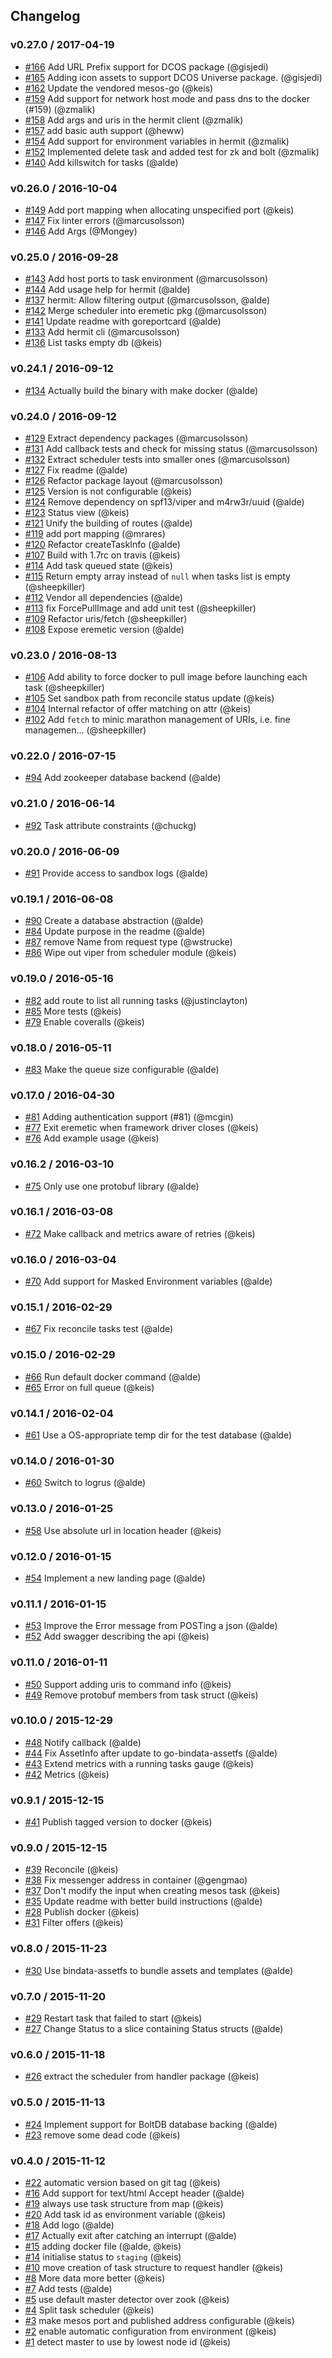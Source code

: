 ## Changelog

### v0.27.0 / 2017-04-19
- [#166](https://github.com/klarna/eremetic/pull/166) Add URL Prefix support for DCOS package (@gisjedi)
- [#165](https://github.com/klarna/eremetic/pull/165) Adding icon assets to support DCOS Universe package. (@gisjedi)
- [#162](https://github.com/klarna/eremetic/pull/162) Update the vendored mesos-go (@keis)
- [#159](https://github.com/klarna/eremetic/pull/159) Add support for network host mode and pass dns to the docker (#159) (@zmalik)
- [#158](https://github.com/klarna/eremetic/pull/158) Add args and uris in the hermit client (@zmalik)
- [#157](https://github.com/klarna/eremetic/pull/157) add basic auth support (@heww)
- [#154](https://github.com/klarna/eremetic/pull/154) Add support for environment variables in hermit (@zmalik)
- [#152](https://github.com/klarna/eremetic/pull/152) Implemented delete task and added test for zk and bolt (@zmalik)
- [#140](https://github.com/klarna/eremetic/pull/140) Add killswitch for tasks (@alde)

### v0.26.0 / 2016-10-04
- [#149](https://github.com/klarna/eremetic/pull/149) Add port mapping when allocating unspecified port (@keis)
- [#147](https://github.com/klarna/eremetic/pull/147) Fix linter errors (@marcusolsson)
- [#146](https://github.com/klarna/eremetic/pull/146) Add Args (@Mongey)

### v0.25.0 / 2016-09-28
- [#143](https://github.com/klarna/eremetic/pull/143) Add host ports to task environment (@marcusolsson)
- [#144](https://github.com/klarna/eremetic/pull/144) Add usage help for hermit (@alde)
- [#137](https://github.com/klarna/eremetic/pull/137) hermit: Allow filtering output (@marcusolsson, @alde)
- [#142](https://github.com/klarna/eremetic/pull/142) Merge scheduler into eremetic pkg (@marcusolsson)
- [#141](https://github.com/klarna/eremetic/pull/141) Update readme with goreportcard (@alde)
- [#133](https://github.com/klarna/eremetic/pull/133) Add hermit cli (@marcusolsson)
- [#136](https://github.com/klarna/eremetic/pull/136) List tasks empty db (@keis)

### v0.24.1 / 2016-09-12
- [#134](https://github.com/klarna/eremetic/pull/134) Actually build the binary with make docker (@alde)

### v0.24.0 / 2016-09-12
- [#129](https://github.com/klarna/eremetic/pull/129) Extract dependency packages (@marcusolsson)
- [#131](https://github.com/klarna/eremetic/pull/131) Add callback tests and check for missing status (@marcusolsson)
- [#132](https://github.com/klarna/eremetic/pull/132) Extract scheduler tests into smaller ones (@marcusolsson)
- [#127](https://github.com/klarna/eremetic/pull/127) Fix readme (@alde)
- [#126](https://github.com/klarna/eremetic/pull/126) Refactor package layout (@marcusolsson)
- [#125](https://github.com/klarna/eremetic/pull/125) Version is not configurable (@keis)
- [#124](https://github.com/klarna/eremetic/pull/124) Remove dependency on spf13/viper and m4rw3r/uuid (@alde)
- [#123](https://github.com/klarna/eremetic/pull/123) Status view (@keis)
- [#121](https://github.com/klarna/eremetic/pull/121) Unify the building of routes (@alde)
- [#119](https://github.com/klarna/eremetic/pull/119) add port mapping (@mrares)
- [#120](https://github.com/klarna/eremetic/pull/120) Refactor createTaskInfo (@alde)
- [#107](https://github.com/klarna/eremetic/pull/107) Build with 1.7rc on travis (@keis)
- [#114](https://github.com/klarna/eremetic/pull/114) Add task queued state (@keis)
- [#115](https://github.com/klarna/eremetic/pull/115) Return empty array instead of `null` when tasks list is empty (@sheepkiller)
- [#112](https://github.com/klarna/eremetic/pull/112) Vendor all dependencies (@alde)
- [#113](https://github.com/klarna/eremetic/pull/113) fix ForcePullImage and add unit test (@sheepkiller)
- [#109](https://github.com/klarna/eremetic/pull/109) Refactor uris/fetch (@sheepkiller)
- [#108](https://github.com/klarna/eremetic/pull/108) Expose eremetic version (@alde)

### v0.23.0 / 2016-08-13
- [#106](https://github.com/klarna/eremetic/pull/106) Add ability to force docker to pull image before launching each task (@sheepkiller)
- [#105](https://github.com/klarna/eremetic/pull/105) Set sandbox path from reconcile status update (@keis)
- [#104](https://github.com/klarna/eremetic/pull/104) Internal refactor of offer matching on attr (@keis)
- [#102](https://github.com/klarna/eremetic/pull/102) Add `fetch` to minic marathon management of URIs, i.e. fine managemen… (@sheepkiller)

### v0.22.0 / 2016-07-15
- [#94](https://github.com/klarna/eremetic/pull/94) Add zookeeper database backend (@alde)

### v0.21.0 / 2016-06-14
- [#92](https://github.com/klarna/eremetic/pull/92) Task attribute constraints (@chuckg)

### v0.20.0 / 2016-06-09
- [#91](https://github.com/klarna/eremetic/pull/91) Provide access to sandbox logs (@alde)

### v0.19.1 / 2016-06-08
- [#90](https://github.com/klarna/eremetic/pull/90) Create a database abstraction (@alde)
- [#84](https://github.com/klarna/eremetic/pull/84) Update purpose in the readme (@alde)
- [#87](https://github.com/klarna/eremetic/pull/87) remove Name from request type (@wstrucke)
- [#86](https://github.com/klarna/eremetic/pull/86) Wipe out viper from scheduler module (@keis)

### v0.19.0 / 2016-05-16
- [#82](https://github.com/klarna/eremetic/pull/82) add route to list all running tasks (@justinclayton)
- [#85](https://github.com/klarna/eremetic/pull/85) More tests (@keis)
- [#79](https://github.com/klarna/eremetic/pull/79) Enable coveralls (@keis)

### v0.18.0 / 2016-05-11
- [#83](https://github.com/klarna/eremetic/pull/83) Make the queue size configurable (@alde)

### v0.17.0 / 2016-04-30
- [#81](https://github.com/klarna/eremetic/pull/81) Adding authentication support (#81) (@mcgin)
- [#77](https://github.com/klarna/eremetic/pull/77) Exit eremetic when framework driver closes (@keis)
- [#76](https://github.com/klarna/eremetic/pull/76) Add example usage (@keis)

### v0.16.2 / 2016-03-10
- [#75](https://github.com/klarna/eremetic/pull/75) Only use one protobuf library (@alde)

### v0.16.1 / 2016-03-08
- [#72](https://github.com/klarna/eremetic/pull/72) Make callback and metrics aware of retries (@keis)

### v0.16.0 / 2016-03-04
- [#70](https://github.com/klarna/eremetic/pull/70) Add support for Masked Environment variables (@alde)

### v0.15.1 / 2016-02-29
- [#67](https://github.com/klarna/eremetic/pull/67) Fix reconcile tasks test (@alde)

### v0.15.0 / 2016-02-29
- [#66](https://github.com/klarna/eremetic/pull/66) Run default docker command (@alde)
- [#65](https://github.com/klarna/eremetic/pull/65) Error on full queue (@keis)

### v0.14.1 / 2016-02-04
- [#61](https://github.com/klarna/eremetic/pull/61) Use a OS-appropriate temp dir for the test database (@alde)

### v0.14.0 / 2016-01-30
- [#60](https://github.com/klarna/eremetic/pull/60) Switch to logrus (@alde)

### v0.13.0 / 2016-01-25
- [#58](https://github.com/klarna/eremetic/pull/58) Use absolute url in location header (@keis)

### v0.12.0 / 2016-01-15
- [#54](https://github.com/klarna/eremetic/pull/54) Implement a new landing page (@alde)

### v0.11.1 / 2016-01-15
- [#53](https://github.com/klarna/eremetic/pull/53) Improve the Error message from POSTing a json (@alde)
- [#52](https://github.com/klarna/eremetic/pull/52) Add swagger describing the api (@keis)

### v0.11.0 / 2016-01-11
- [#50](https://github.com/klarna/eremetic/pull/50) Support adding uris to command info (@keis)
- [#49](https://github.com/klarna/eremetic/pull/49) Remove protobuf members from task struct (@keis)

### v0.10.0 / 2015-12-29
- [#48](https://github.com/klarna/eremetic/pull/48) Notify callback (@alde)
- [#44](https://github.com/klarna/eremetic/pull/44) Fix AssetInfo after update to go-bindata-assetfs (@alde)
- [#43](https://github.com/klarna/eremetic/pull/43) Extend metrics with a running tasks gauge (@keis)
- [#42](https://github.com/klarna/eremetic/pull/42) Metrics (@keis)

### v0.9.1 / 2015-12-15
- [#41](https://github.com/klarna/eremetic/pull/41) Publish tagged version to docker (@keis)

### v0.9.0 / 2015-12-15
- [#39](https://github.com/klarna/eremetic/pull/39) Reconcile (@keis)
- [#38](https://github.com/klarna/eremetic/pull/38) Fix messenger address in container (@gengmao)
- [#37](https://github.com/klarna/eremetic/pull/37) Don't modify the input when creating mesos task (@keis)
- [#35](https://github.com/klarna/eremetic/pull/35) Update readme with better build instructions (@alde)
- [#28](https://github.com/klarna/eremetic/pull/28) Publish docker (@keis)
- [#31](https://github.com/klarna/eremetic/pull/31) Filter offers (@keis)

### v0.8.0 / 2015-11-23
- [#30](https://github.com/klarna/eremetic/pull/30) Use bindata-assetfs to bundle assets and templates (@alde)

### v0.7.0 / 2015-11-20
- [#29](https://github.com/klarna/eremetic/pull/29) Restart task that failed to start (@keis)
- [#27](https://github.com/klarna/eremetic/pull/27) Change Status to a slice containing Status structs (@alde)

### v0.6.0 / 2015-11-18
- [#26](https://github.com/klarna/eremetic/pull/26) extract the scheduler from handler package (@keis)

### v0.5.0 / 2015-11-13
- [#24](https://github.com/klarna/eremetic/pull/24) Implement support for BoltDB database backing (@alde)
- [#23](https://github.com/klarna/eremetic/pull/23) remove some dead code (@keis)

### v0.4.0 / 2015-11-12
- [#22](https://github.com/klarna/eremetic/pull/22) automatic version based on git tag (@keis)
- [#16](https://github.com/klarna/eremetic/pull/16) Add support for text/html Accept header (@alde)
- [#19](https://github.com/klarna/eremetic/pull/19) always use task structure from map (@keis)
- [#20](https://github.com/klarna/eremetic/pull/20) Add task id as environment variable (@keis)
- [#18](https://github.com/klarna/eremetic/pull/18) Add logo (@alde)
- [#17](https://github.com/klarna/eremetic/pull/17) Actually exit after catching an interrupt (@alde)
- [#15](https://github.com/klarna/eremetic/pull/15) adding docker file (@alde, @keis)
- [#14](https://github.com/klarna/eremetic/pull/14) initialise status to `staging` (@keis)
- [#10](https://github.com/klarna/eremetic/pull/10) move creation of task structure to request handler (@keis)
- [#8](https://github.com/klarna/eremetic/pull/8) More data more better (@keis)
- [#7](https://github.com/klarna/eremetic/pull/7) Add tests (@alde)
- [#5](https://github.com/klarna/eremetic/pull/5) use default master detector over zook (@keis)
- [#4](https://github.com/klarna/eremetic/pull/4) Split task scheduler (@keis)
- [#3](https://github.com/klarna/eremetic/pull/3) make mesos port and published address configurable (@keis)
- [#2](https://github.com/klarna/eremetic/pull/2) enable automatic configuration from environment (@keis)
- [#1](https://github.com/klarna/eremetic/pull/1) detect master to use by lowest node id (@keis)
